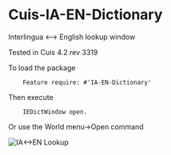 Cuis-IA-EN-Dictionary
=====================

Interlingua &lt;--> English lookup window

Tested in Cuis 4.2 rev 3319

To load the package
````Smalltalk
	Feature require: #'IA-EN-Dictionary'
````

Then execute
````Smalltalk
    IEDictWindow open.
````

Or use the World menu->Open command

![IA<->EN Lookup](IA\<-\>EN-lookup.png)
